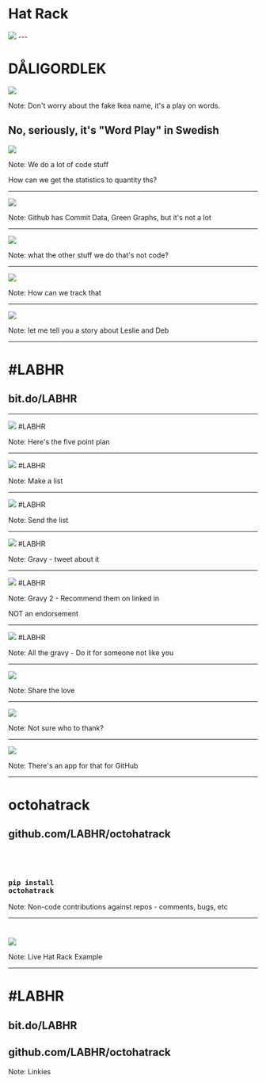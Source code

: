 # Hat Rack <!-- .slide: class="center" -->
 <img src="pictures/footer.svg" />
---

# DÅLIGORDLEK <!-- .slide: class="center" -->

 <img src="pictures/hatrack.svg" />

Note: Don't worry about the fake Ikea name, it's a play on words.

No, seriously, it's "Word Play" in Swedish
---

 <img src="pictures/question.svg" />

Note: We do a lot of code stuff

How can we get the statistics to quantity ths?

---

 <img src="pictures/github.svg" />

Note: Github has Commit Data, Green Graphs, but it's not a lot

---

 <img src="pictures/question.svg" />

Note: what the other stuff we do that's not code?

---

 <img src="pictures/help.svg" />

Note: How can we track that

---

 <img src="pictures/meeting.svg" />

Note: let me tell you a story about Leslie and Deb

---


# #LABHR <!-- .slide: class="center" -->
## bit.do/LABHR <!-- .slide: class="center" -->


---
 <img src="pictures/Solution_0.svg" />
<span class="dasfoot">#LABHR</span>

Note: Here's the five point plan

---

 <img src="pictures/Solution_1.svg" />
<span class="dasfoot">#LABHR</span>

Note: Make a list

---

 <img src="pictures/Solution_2.svg" />
<span class="dasfoot">#LABHR</span>

Note: Send the list

---

 <img src="pictures/Solution_3.svg" />
<span class="dasfoot">#LABHR</span>

Note: Gravy - tweet about it

---

 <img src="pictures/Solution_4.svg" />
<span class="dasfoot">#LABHR</span>

Note: Gravy 2 - Recommend them on linked in

NOT an endorsement

---

 <img src="pictures/Solution_L.svg" />
<span class="dasfoot">#LABHR</span>

Note: All the gravy - Do it for someone not like you

---

 <img src="pictures/yay.svg" />

Note: Share the love

---

 <img src="pictures/help.svg" />

Note: Not sure who to thank?

---

 <img src="pictures/github.svg" />

Note: There's an app for that for GitHub

---

# octohatrack <!-- .slide: class="center" -->
## github.com/LABHR/octohatrack
## &nbsp;
### <code>pip install octohatrack</code>

Note: Non-code contributions against repos - comments, bugs, etc

---

#  <!-- .slide: class="center" -->
 <img src="pictures/hatrack.svg" />

Note: Live Hat Rack Example

---

# #LABHR <!-- .slide: class="center" -->
## bit.do/LABHR

## github.com/LABHR/octohatrack

Note: Linkies